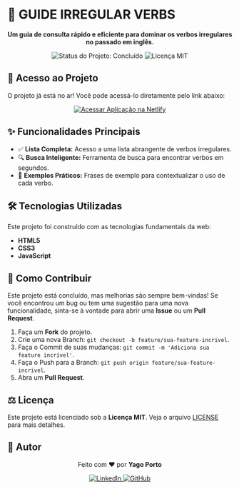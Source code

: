 # 📘 GUIDE IRREGULAR VERBS


<p align="center">
  <strong>Um guia de consulta rápido e eficiente para dominar os verbos irregulares no passado em inglês.</strong>
</p>

<p align="center">
  <img src="https://img.shields.io/static/v1?label=STATUS&message=CONCLU%C3%8DDO&color=BLUE&style=for-the-badge" alt="Status do Projeto: Concluído"/>
  <img src="https://img.shields.io/github/license/yagoporto/guide-irregular-verbs?style=for-the-badge" alt="Licença MIT"/>
</p>

## 🚀 Acesso ao Projeto

O projeto já está no ar! Você pode acessá-lo diretamente pelo link abaixo:

<p align="center">
  <a href="https://guideverbs.netlify.app/">
    <img src="https://img.shields.io/badge/Acessar%20Aplicação-4B32C3?style=for-the-badge&logo=netlify&logoColor=white" alt="Acessar Aplicação na Netlify"/>
  </a>
</p>

## ✨ Funcionalidades Principais

-   ✅ **Lista Completa:** Acesso a uma lista abrangente de verbos irregulares.
-   🔍 **Busca Inteligente:** Ferramenta de busca para encontrar verbos em segundos.
-   📖 **Exemplos Práticos:** Frases de exemplo para contextualizar o uso de cada verbo.

## 🛠️ Tecnologias Utilizadas

Este projeto foi construído com as tecnologias fundamentais da web:

-   **HTML5**
-   **CSS3**
-   **JavaScript**

## 🤝 Como Contribuir

Este projeto está concluído, mas melhorias são sempre bem-vindas! Se você encontrou um bug ou tem uma sugestão para uma nova funcionalidade, sinta-se à vontade para abrir uma **Issue** ou um **Pull Request**.

1.  Faça um **Fork** do projeto.
2.  Crie uma nova Branch: `git checkout -b feature/sua-feature-incrivel`.
3.  Faça o Commit de suas mudanças: `git commit -m 'Adiciona sua feature incrível'`.
4.  Faça o Push para a Branch: `git push origin feature/sua-feature-incrivel`.
5.  Abra um **Pull Request**.

## ⚖️ Licença

Este projeto está licenciado sob a **Licença MIT**. Veja o arquivo [LICENSE](./LICENSE) para mais detalhes.

## 👤 Autor



<p align="center">
  Feito com ❤️ por <strong>Yago Porto</strong>
</p>

<p align="center">
  <a href="https://www.linkedin.com/in/yago-porto/">
    <img src="https://img.shields.io/badge/LinkedIn-0077B5?style=for-the-badge&logo=linkedin&logoColor=white" alt="LinkedIn"/>
  </a>
  <a href="https://github.com/yagoporto">
    <img src="https://img.shields.io/badge/GitHub-181717?style=for-the-badge&logo=github&logoColor=white" alt="GitHub"/>
  </a>
</p>
